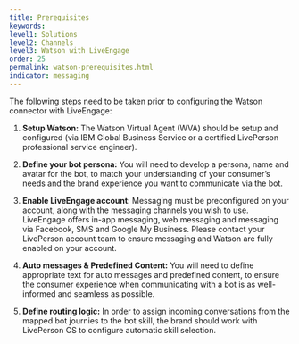 ```yaml
---
title: Prerequisites
keywords:
level1: Solutions
level2: Channels
level3: Watson with LiveEngage
order: 25
permalink: watson-prerequisites.html
indicator: messaging
---
```


The following steps need to be taken prior to configuring the Watson connector with LiveEngage:

1. **Setup Watson:** The Watson Virtual Agent (WVA) should be setup and configured (via IBM Global Business Service or a certified LivePerson professional service engineer).

2. **Define your bot persona:** You will need to develop a persona, name and avatar for the bot, to match your understanding of your consumer’s needs and the brand experience you want to communicate via the bot.

3. **Enable LiveEngage account**: Messaging must be preconfigured on your account, along with the messaging channels you wish to use. LiveEngage offers in-app messaging, web messaging and messaging via Facebook, SMS and Google My Business. Please contact your LivePerson account team to ensure messaging and Watson are fully enabled on your account.

4. **Auto messages & Predefined Content:** You will need to define appropriate text for auto messages and predefined content, to ensure the consumer experience when communicating with a bot is as well-informed and seamless as possible.

5. **Define routing logic:** In order to assign incoming conversations from the mapped bot journies to the bot skill, the brand should work with LivePerson CS to configure automatic skill selection.
